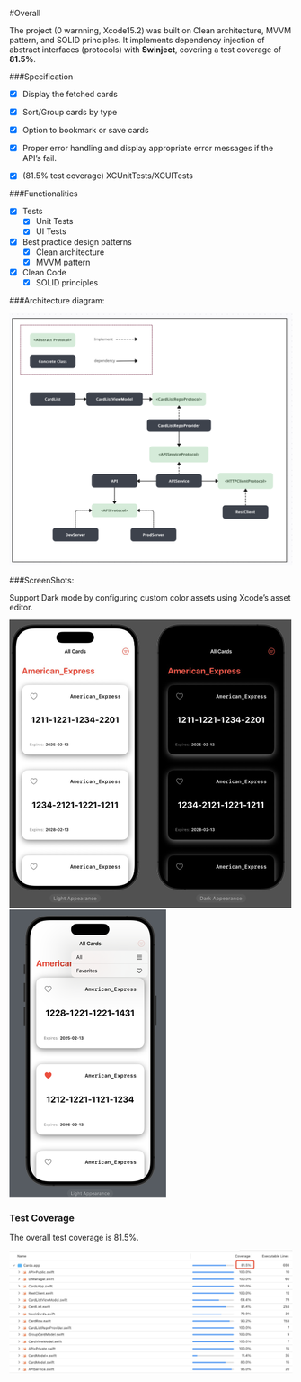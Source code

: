 #Overall



The project  (0 warnning, Xcode15.2) was built on Clean architecture, MVVM pattern, and SOLID principles. It implements dependency injection of abstract interfaces (protocols) with **Swinject**, covering a test coverage of **81.5%**.



###Specification

- [x] Display the fetched cards

- [x] Sort/Group cards by type

- [x] Option to bookmark or save cards

- [x] Proper error handling and display appropriate error messages if the API’s fail.

- [x] (81.5% test coverage) XCUnitTests/XCUITests


###Functionalities

- [x] Tests 
  - [x] Unit Tests
  - [x] UI Tests  
  
- [x] Best practice design patterns 
  - [x] Clean architecture
  - [x] MVVM pattern	
  
- [x] Clean Code 
  - [x] SOLID principles

###Architecture diagram:

![image-20240214213930190](./assets/image-20240214213930190.png)

###ScreenShots:

Support Dark mode by configuring custom color assets using Xcode’s asset editor.

<img src="./assets/image-20240214211435346.png" alt="image-20240214211435346" style="zoom:50%;" />

<img src="./assets/image-20240214212018932.png" alt="image-20240214212018932" style="zoom: 50%;" />

### Test Coverage

The overall test coverage is 81.5%.

<img src="./assets/image-20240214211444430.png" alt="image-20240214211444430" style="zoom:50%;" />



